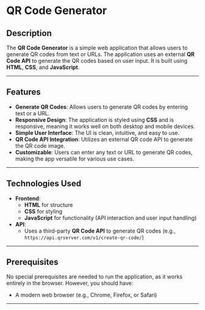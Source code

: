 # QR Code Generator

## Description
The **QR Code Generator** is a simple web application that allows users to generate QR codes from text or URLs. The application uses an external **QR Code API** to generate the QR codes based on user input. It is built using **HTML**, **CSS**, and **JavaScript**.

---

## Features

- **Generate QR Codes**: Allows users to generate QR codes by entering text or a URL.
- **Responsive Design**: The application is styled using **CSS** and is responsive, meaning it works well on both desktop and mobile devices.
- **Simple User Interface**: The UI is clean, intuitive, and easy to use.
- **QR Code API Integration**: Utilizes an external QR code API to generate the QR code image.
- **Customizable**: Users can enter any text or URL to generate QR codes, making the app versatile for various use cases.

---

## Technologies Used

- **Frontend**:
  - **HTML** for structure
  - **CSS** for styling
  - **JavaScript** for functionality (API interaction and user input handling)
- **API**: 
  - Uses a third-party **QR Code API** to generate QR codes (e.g., `https://api.qrserver.com/v1/create-qr-code/`)

---

## Prerequisites

No special prerequisites are needed to run the application, as it works entirely in the browser. However, you should have:

- A modern web browser (e.g., Chrome, Firefox, or Safari)

---
